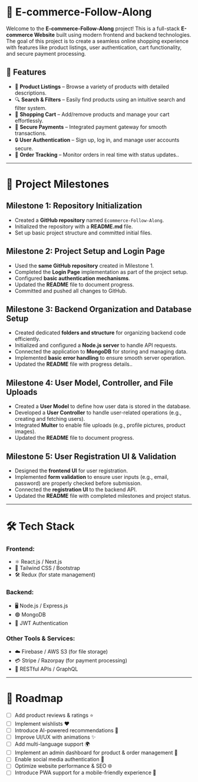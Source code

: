# 🛒 E-commerce-Follow-Along

Welcome to the **E-commerce-Follow-Along** project! This is a full-stack **E-commerce Website** built using modern frontend and backend technologies. The goal of this project is to create a seamless online shopping experience with features like product listings, user authentication, cart functionality, and secure payment processing.

## 🚀 Features
- 🏢 **Product Listings** – Browse a variety of products with detailed descriptions.
- 🔍 **Search & Filters** – Easily find products using an intuitive search and filter system.
- 🛒 **Shopping Cart** – Add/remove products and manage your cart effortlessly.
- 🏦 **Secure Payments** – Integrated payment gateway for smooth transactions.
- 🔒 **User Authentication** – Sign up, log in, and manage user accounts secure.
- 🚚 **Order Tracking** – Monitor orders in real time with status updates..

---

# 📌 Project Milestones

## Milestone 1: Repository Initialization
- Created a **GitHub repository** named `Ecommerce-Follow-Along`.
- Initialized the repository with a **README.md** file.
- Set up basic project structure and committed initial files.

## Milestone 2: Project Setup and Login Page
- Used the **same GitHub repository** created in Milestone 1.
- Completed the **Login Page** implementation as part of the project setup.
- Configured **basic authentication mechanisms**.
- Updated the **README** file to document progress.
- Committed and pushed all changes to GitHub.

## Milestone 3: Backend Organization and Database Setup
- Created dedicated **folders and structure** for organizing backend code efficiently.
- Initialized and configured a **Node.js server** to handle API requests.
- Connected the application to **MongoDB** for storing and managing data.
- Implemented **basic error handling** to ensure smooth server operation.
- Updated the **README** file with progress details..

## Milestone 4: User Model, Controller, and File Uploads
- Created a **User Model** to define how user data is stored in the database.
- Developed a **User Controller** to handle user-related operations (e.g., creating and fetching users).
- Integrated **Multer** to enable file uploads (e.g., profile pictures, product images).
- Updated the **README** file to document progress.

## Milestone 5: User Registration UI & Validation
- Designed the **frontend UI** for user registration.
- Implemented **form validation** to ensure user inputs (e.g., email, password) are properly checked before submission.
- Connected the **registration UI** to the backend API.
- Updated the **README** file with completed milestones and project status.

---

# 🛠️ Tech Stack
### **Frontend:**
- ⚛️ React.js / Next.js
- 🎨 Tailwind CSS / Bootstrap
- 🛠️ Redux (for state management)

### **Backend:**
- 🖥️ Node.js / Express.js
- 🟢 MongoDB
- 🔑 JWT Authentication

### **Other Tools & Services:**
- ☁️ Firebase / AWS S3 (for file storage)
- 💳 Stripe / Razorpay (for payment processing)
- 📝 RESTful APIs / GraphQL

---

# 🎯 Roadmap
- [ ] Add product reviews & ratings ⭐
- [ ] Implement wishlists ❤️
- [ ] Introduce AI-powered recommendations 🤖
- [ ] Improve UI/UX with animations ✨
- [ ] Add multi-language support 🌍
- [ ] Implement an admin dashboard for product & order management 💼
- [ ] Enable social media authentication 👤
- [ ] Optimize website performance & SEO 🌐
- [ ] Introduce PWA support for a mobile-friendly experience 📱
